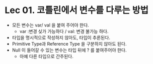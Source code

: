 # Lec 01. 코틀린에서 변수를 다루는 방법

- 모든 변수는 var/ val 을 붙여 주어야 한다.
    - var :변경 싲가 가능하다 / val: 변경 불가능 하다.
- 타입을 명시적으로 작성하지 않아도, 타입이 추론된다.
- Primitive Type과 Reference Type 을 구분하지 않아도 된다.
- Null 이 들어갈 수 있는 변수는 타입 뒤에 ? 를 붙여주어야 한다.
  - 아예 다른 타입으로 간주된다.